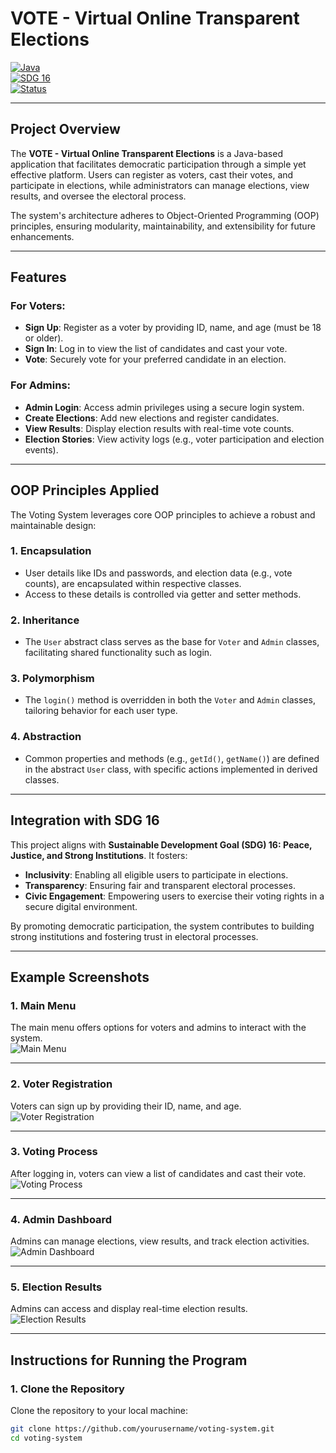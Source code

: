 # VOTE - Virtual Online Transparent Elections

[![Java](https://img.shields.io/badge/Java-Programming-orange)](https://www.oracle.com/java/)  
[![SDG 16](https://img.shields.io/badge/SDG-16-blue)](https://sdgs.un.org/goals/goal16)  
[![Status](https://img.shields.io/badge/Status-Active-brightgreen)](https://github.com/yourusername/voting-system)

---

## Project Overview
The **VOTE - Virtual Online Transparent Elections** is a Java-based application that facilitates democratic participation through a simple yet effective platform. Users can register as voters, cast their votes, and participate in elections, while administrators can manage elections, view results, and oversee the electoral process. 

The system's architecture adheres to Object-Oriented Programming (OOP) principles, ensuring modularity, maintainability, and extensibility for future enhancements.

---

## Features
### For Voters:
- **Sign Up**: Register as a voter by providing ID, name, and age (must be 18 or older).  
- **Sign In**: Log in to view the list of candidates and cast your vote.
- **Vote**: Securely vote for your preferred candidate in an election.

### For Admins:
- **Admin Login**: Access admin privileges using a secure login system.  
- **Create Elections**: Add new elections and register candidates.  
- **View Results**: Display election results with real-time vote counts.  
- **Election Stories**: View activity logs (e.g., voter participation and election events).  

---

## OOP Principles Applied
The Voting System leverages core OOP principles to achieve a robust and maintainable design:

### 1. **Encapsulation**  
   - User details like IDs and passwords, and election data (e.g., vote counts), are encapsulated within respective classes.
   - Access to these details is controlled via getter and setter methods.

### 2. **Inheritance**  
   - The `User` abstract class serves as the base for `Voter` and `Admin` classes, facilitating shared functionality such as login.

### 3. **Polymorphism**  
   - The `login()` method is overridden in both the `Voter` and `Admin` classes, tailoring behavior for each user type.

### 4. **Abstraction**  
   - Common properties and methods (e.g., `getId()`, `getName()`) are defined in the abstract `User` class, with specific actions implemented in derived classes.

---

## Integration with SDG 16
This project aligns with **Sustainable Development Goal (SDG) 16: Peace, Justice, and Strong Institutions**. It fosters:
- **Inclusivity**: Enabling all eligible users to participate in elections.
- **Transparency**: Ensuring fair and transparent electoral processes.
- **Civic Engagement**: Empowering users to exercise their voting rights in a secure digital environment.

By promoting democratic participation, the system contributes to building strong institutions and fostering trust in electoral processes.

---

## Example Screenshots

### 1. **Main Menu**
The main menu offers options for voters and admins to interact with the system.  
![Main Menu](screenshots/main_menu.png)

---

### 2. **Voter Registration**
Voters can sign up by providing their ID, name, and age.  
![Voter Registration](screenshots/voter_registration.png)

---

### 3. **Voting Process**
After logging in, voters can view a list of candidates and cast their vote.  
![Voting Process](screenshots/voting_process.png)

---

### 4. **Admin Dashboard**
Admins can manage elections, view results, and track election activities.  
![Admin Dashboard](screenshots/admin_dashboard.png)

---

### 5. **Election Results**
Admins can access and display real-time election results.  
![Election Results](screenshots/election_results.png)

---

## Instructions for Running the Program

### 1. Clone the Repository
Clone the repository to your local machine:
```bash
git clone https://github.com/yourusername/voting-system.git
cd voting-system
